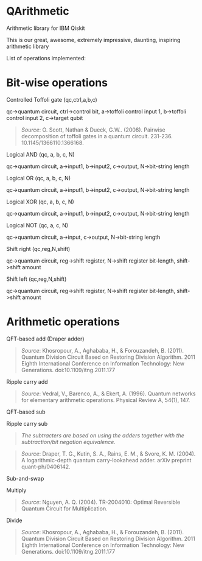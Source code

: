 # QArithmetic
Arithmetic library for IBM Qiskit

This is our great, awesome, extremely impressive, daunting, inspiring arithmetic library

List of operations implemented:


# Bit-wise operations

Controlled Toffoli gate (qc,ctrl,a,b,c)

qc->quantum circuit, ctrl->control bit, a->toffoli control input 1, b->toffoli control input 2, c->target qubit

> *Source*: O. Scott, Nathan & Dueck, G.W.. (2008). Pairwise decomposition of toffoli gates in a quantum circuit. 231-236. 10.1145/1366110.1366168. 

Logical AND (qc, a, b, c, N)

qc->quantum circuit, a->input1, b->input2, c->output, N->bit-string length

Logical OR (qc, a, b, c, N)

qc->quantum circuit, a->input1, b->input2, c->output, N->bit-string length

Logical XOR (qc, a, b, c, N)

qc->quantum circuit, a->input1, b->input2, c->output, N->bit-string length

Logical NOT (qc, a, c, N)

qc->quantum circuit, a->input, c->output, N->bit-string length

Shift right (qc,reg,N,shift)

qc->quantum circuit, reg->shift register, N->shift register bit-length, shift->shift amount

Shift left (qc,reg,N,shift)

qc->quantum circuit, reg->shift register, N->shift register bit-length, shift->shift amount


# Arithmetic operations

QFT-based add (Draper adder)

> *Source*: Khosropour, A., Aghababa, H., & Forouzandeh, B. (2011). Quantum Division Circuit Based on Restoring Division Algorithm. 2011 Eighth International Conference on Information Technology: New Generations. doi:10.1109/itng.2011.177 


Ripple carry add

> *Source*: Vedral, V., Barenco, A., & Ekert, A. (1996). Quantum networks for elementary arithmetic operations. Physical Review A, 54(1), 147.


QFT-based sub

Ripple carry sub

> *The subtracters are based on using the adders together with the subtraction/bit negation equivalence.*

> *Source*: Draper, T. G., Kutin, S. A., Rains, E. M., & Svore, K. M. (2004). A logarithmic-depth quantum carry-lookahead adder. arXiv preprint quant-ph/0406142.


Sub-and-swap


Multiply

> *Source*: Nguyen, A. Q. (2004). TR-2004010: Optimal Reversible Quantum Circuit for Multiplication.


Divide

> *Source*: Khosropour, A., Aghababa, H., & Forouzandeh, B. (2011). Quantum Division Circuit Based on Restoring Division Algorithm. 2011 Eighth International Conference on Information Technology: New Generations. doi:10.1109/itng.2011.177 

